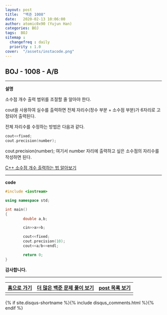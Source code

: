 ```yaml
---
layout: post
title:  "백준 1008"
date:   2020-02-13 10:06:00
author: atomic0x90 (Yujun Han)
categories: BOJ
tags:  BOJ
sitemap :
  changefreq : daily
  priority : 1.0
cover:  "/assets/instacode.png"
---
```



## BOJ - 1008 - A/B

---

**설명**

소수점 개수 출력 범위를 조절할 줄 알아야 한다.

cout을 사용하여 실수를 출력하면 전체 자리수(정수 부분 + 소수점 부분)가 6자리로 고정되어 출력된다.

전체 자리수를 수정하는 방법은 다음과 같다.

```cpp
cout<<fixed;
cout.precision(number);
```
cout.precision(number); 여기서 number 자리에 출력하고 싶은 소수점의 자리수를 작성하면 된다.

[C++ 소수점 개수 출력하는 법 알아보기][10]


---

**code**
```cpp
#include <iostream>

using namespace std;

int main()
{
        double a,b;

        cin>>a>>b;

        cout<<fixed;
        cout.precision(10);
        cout<<a/b<<endl;

        return 0;
}
```



**감사합니다.**

---

[홈으로 가기][01]       |[더 많은 백준 문제 풀이 보기][00]      |[post 목록 보기][02]
:------:                |:------:                               |:------:
                        |                                       |

[00]: https://atomic0x90.github.io/posts/#BOJ "Beakjoon post"
[01]: https://atomic0x90.github.io/ "home"
[02]: https://atomic0x90.github.io/posts/ "posts"

[10]: https://atomic0x90.github.io/c++/2020/02/10/c++-decimal-place.html "C++ 소수점 개수 조절"



{% if site.disqus-shortname %}{% include disqus_comments.html %}{% endif %}




















